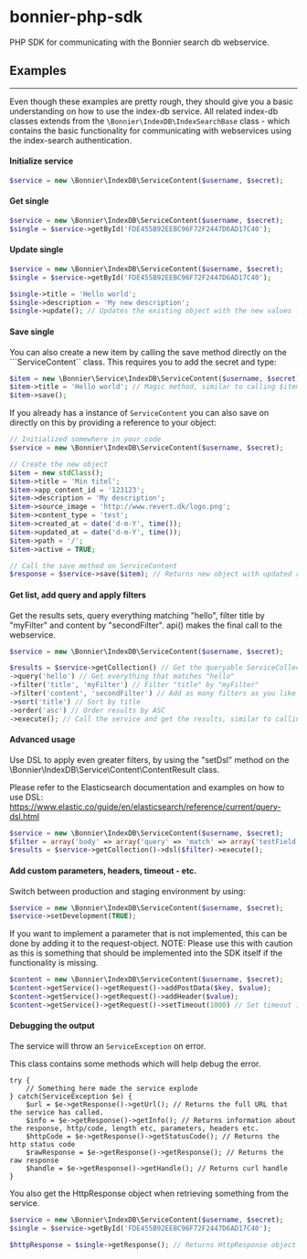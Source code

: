 # bonnier-php-sdk
PHP SDK for communicating with the Bonnier search db webservice.

## Examples 
------------
Even though these examples are pretty rough, they should give you a basic understanding on how to use the index-db service. 
All related index-db classes extends from the ```\Bonnier\IndexDB\IndexSearchBase``` class - which contains the basic functionality for communicating with webservices using the index-search authentication.

#### Initialize service
```php
$service = new \Bonnier\IndexDB\ServiceContent($username, $secret);
```

#### Get single
```php
$service = new \Bonnier\IndexDB\ServiceContent($username, $secret);
$single = $service->getById('FDE455B92EEBC96F72F2447D6AD17C40');
```

#### Update single
```php
$service = new \Bonnier\IndexDB\ServiceContent($username, $secret);
$single = $service->getById('FDE455B92EEBC96F72F2447D6AD17C40');

$single->title = 'Hello world';
$single->description = 'My new description';
$single->update(); // Updates the existing object with the new values form the webservice
```

#### Save single

You can also create a new item by calling the save method directly on the ```ServiceContent`` class. This requires you to add the secret and type:

```php
$item = new \Bonnier\Service\IndexDB\ServiceContent($username, $secret);
$item->title = 'Hello world'; // Magic method, similar to calling $item->row->title = 'Hello world';
$item->save();
```

If you already has a instance of ```ServiceContent``` you can also save on directly on this by providing a reference to your object:

```php
// Initialized somewhere in your code
$service = new \Bonnier\IndexDB\ServiceContent($username, $secret);

// Create the new object
$item = new stdClass();
$item->title = 'Min titel';
$item->app_content_id = '123123';
$item->description = 'My description';
$item->source_image = 'http://www.revert.dk/logo.png';
$item->content_type = 'test';
$item->created_at = date('d-m-Y', time());
$item->updated_at = date('d-m-Y', time());
$item->path = '/';
$item->active = TRUE;

// Call the save method on ServiceContent
$response = $service->save($item); // Returns new object with updated response from service
```

#### Get list, add query and apply filters
Get the results sets, query everything matching "hello", filter title by "myFilter" and content by "secondFilter". api() makes the final call to the webservice.

```php
$service = new \Bonnier\IndexDB\ServiceContent($username, $secret);

$results = $service->getCollection() // Get the queryable ServiceCollection object
->query('hello') // Get everything that matches "hello"
->filter('title', 'myFilter') // Filter "title" by "myFilter"
->filter('content', 'secondFilter') // Add as many filters as you like
->sort('title') // Sort by title
->order('asc') // Order results by ASC
->execute(); // Call the service and get the results, similar to calling api()
```

#### Advanced usage

Use DSL to apply even greater filters, by using the "setDsl" method on the \Bonnier\IndexDB\Service\Content\ContentResult class. 

Please refer to the Elasticsearch documentation and examples on how to use DSL:
https://www.elastic.co/guide/en/elasticsearch/reference/current/query-dsl.html

```php
$service = new \Bonnier\IndexDB\ServiceContent($username, $secret);
$filter = array('body' => array('query' => 'match' => array('testField' => 'abc')));
$results = $service->getCollection()->dsl($filter)->execute();
```

#### Add custom parameters, headers, timeout - etc.

Switch between production and staging environment by using:

```php
$service = new \Bonnier\IndexDB\ServiceContent($username, $secret);
$service->setDevelopment(TRUE);
```

If you want to implement a parameter that is not implemented, this can be done by adding it to the request-object.
NOTE: Please use this with caution as this is something that should be implemented into the SDK itself if the functionality is missing.

```php
$content = new \Bonnier\IndexDB\ServiceContent($username, $secret);
$content->getService()->getRequest()->addPostData($key, $value);
$content->getService()->getRequest()->addHeader($value);
$content->getService()->getRequest()->setTimeout(1000) // Set timeout in ms
```

#### Debugging the output

The service will throw an ```ServiceException``` on error.

This class contains some methods which will help debug the error.

```
try {
	// Something here made the service explode
} catch(ServiceException $e) {
	$url = $e->getResponse()->getUrl(); // Returns the full URL that the service has called.
	$info = $e->getResponse()->getInfo(); // Returns information about the response, http/code, length etc, parameters, headers etc.
	$httpCode = $e->getResponse()->getStatusCode(); // Returns the http status code
	$rawResponse = $e->getResponse()->getResponse(); // Returns the raw response
	$handle = $e->getResponse()->getHandle(); // Returns curl handle
}
```

You also get the HttpResponse object when retrieving something from the service.

```php
$service = new \Bonnier\IndexDB\ServiceContent($username, $secret);
$single = $service->getById('FDE455B92EEBC96F72F2447D6AD17C40');

$httpResponse = $single->getResponse(); // Returns HttpResponse object (simular as the one above)
```